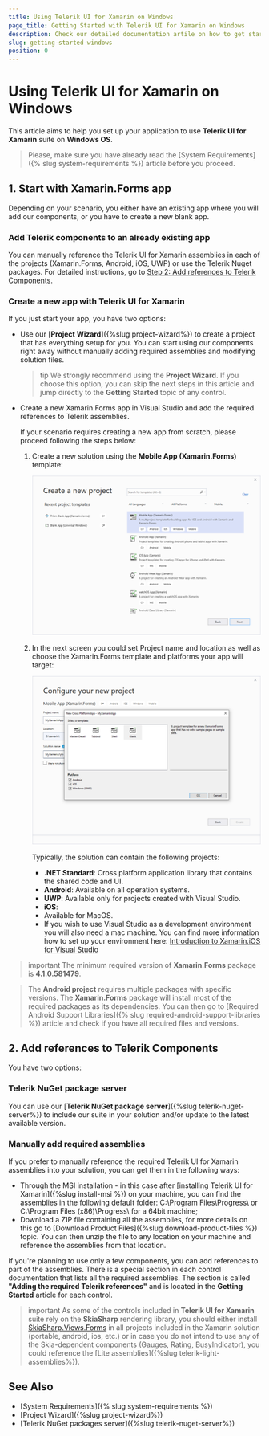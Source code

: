 ```yaml
---
title: Using Telerik UI for Xamarin on Windows
page_title: Getting Started with Telerik UI for Xamarin on Windows
description: Check our detailed documentation artile on how to get started with Telerik UI for Xamarin on Windows. Find all you need to know about Xamarin.Forms installation and deployment documentation.
slug: getting-started-windows
position: 0
---
```


# Using Telerik UI for Xamarin on Windows

This article aims to help you set up your application to use **Telerik UI for Xamarin** suite on **Windows OS**.

>Please, make sure you have already read the [System Requirements]({% slug system-requirements %}) article before you proceed.

## 1. Start with Xamarin.Forms app

Depending on your scenario, you either have an existing app where you will add our components, or you have to create a new blank app.
 
### Add Telerik components to an already existing app

You can manually reference the Telerik UI for Xamarin assemblies in each of the projects (Xamarin.Forms, Android, iOS, UWP) or use the Telerik Nuget packages. For detailed instructions, go to [Step 2: Add references to Telerik Components](#2-add-references-to-telerik-components).
 
### Create a new app with Telerik UI for Xamarin

If you just start your app, you have two options:

- Use our [**Project Wizard**]({%slug project-wizard%}) to create a project that has everything setup for you. You can start using our components right away without manually adding required assemblies and modifying solution files.

	>tip We strongly recommend using the **Project Wizard**. If you choose this option, you can skip the next steps in this article and jump directly to the **Getting Started** topic of any control.

- Create a new Xamarin.Forms app in Visual Studio and add the required references to Telerik assemblies.

	If your scenario requires creating a new app from scratch, please proceed following the steps below:

	1. Create a new solution using the **Mobile App (Xamarin.Forms)** template:

		![Create new Xamarin.Forms solution](../images/visual-studio-new-solution.png "Image")

	1. In the next screen you could set Project name and location as well as choose the Xamarin.Forms template and platforms your app will target:

		![Create new Xamarin.Forms solution second screen](../images/visual-studio-new-solution_screen2.png "Image")

		Typically, the solution can contain the following projects:

		* **.NET Standard**: Cross platform application library that contains the shared code and UI.
		* **Android**: Available on all operation systems.
		* **UWP**: Available only for projects created with Visual Studio.
		* **iOS**:
		 * Available for MacOS.
		 * If you wish to use Visual Studio as a development environment you will also need a mac machine. You can find more information how to set up your environment here: [Introduction to Xamarin.iOS for Visual Studio](http://developer.xamarin.com/guides/ios/getting_started/installation/windows/introduction_to_xamarin_ios_for_visual_studio/)

>important The minimum required version of **Xamarin.Forms** package is **4.1.0.581479**.
  
>The **Android project** requires multiple packages with specific versions. The **Xamarin.Forms** package will install most of the required packages as its dependencies. You can then go to [Required Android Support Libraries]({% slug required-android-support-libraries %}) article and check if you have all required files and versions.

## 2. Add references to Telerik Components

You have two options: 

### Telerik NuGet package server

You can use our [**Telerik NuGet package server**]({%slug telerik-nuget-server%}) to include our suite in your solution and/or update to the latest available version.

### Manually add required assemblies

If you prefer to manually reference the required Telerik UI for Xamarin assemblies into your solution, you can get them in the following ways:

* Through the MSI installation - in this case after [installing Telerik UI for Xamarin]({%slug install-msi %}) on your machine, you can find the assemblies in the following default folder: C:\Program Files\Progress\ or C:\Program Files (x86)\Progress\ for a 64bit machine;
* Download a ZIP file containing all the assemblies, for more details on this go to [Download Product Files]({%slug download-product-files %}) topic. You can then unzip the file to any location on your machine and reference the assemblies from that location.

If you're planning to use only a few components, you can add references to part of the assemblies. There is a special section in each control documentation that lists all the required assemblies. The section is called **"Adding the required Telerik references"** and is located in the **Getting Started** article for each control.

>important As some of the controls included in **Telerik UI for Xamarin** suite rely on the **SkiaSharp** rendering library, you should either install [SkiaSharp.Views.Forms](https://www.nuget.org/packages/SkiaSharp.Views.Forms/1.59.0) in all projects included in the Xamarin solution (portable, android, ios, etc.) or in case you do not intend to use any of the Skia-dependent components (Gauges, Rating, BusyIndicator), you could reference the [Lite assemblies]({%slug telerik-light-assemblies%}).

## See Also

- [System Requirements]({% slug system-requirements %})
- [Project Wizard]({%slug project-wizard%})
- [Telerik NuGet packages server]({%slug telerik-nuget-server%})
